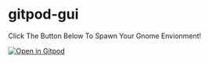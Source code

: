 # gitpod-gui

Click The Button Below To Spawn Your Gnome Envionment!

[![Open in Gitpod](https://gitpod.io/button/open-in-gitpod.svg)](https://gitpod.io/#https://github.com/box-automation1/gitpod-gui/tree/Gnome)
